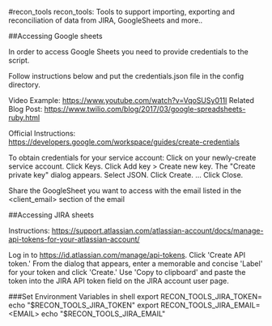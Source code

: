 #recon_tools
 recon_tools: Tools to support importing, exporting and reconciliation of data from JIRA, GoogleSheets and more..


##Accessing Google sheets

 In order to access Google Sheets you need to provide credentials to the script.

 Follow instructions below and put the credentials.json file in the config directory.

 Video Example: https://www.youtube.com/watch?v=VqoSUSy011I
 Related Blog Post: https://www.twilio.com/blog/2017/03/google-spreadsheets-ruby.html

 Official Instructions: https://developers.google.com/workspace/guides/create-credentials

 To obtain credentials for your service account:
 Click on your newly-create service account.
 Click Keys.
 Click Add key > Create new key. The "Create private key" dialog appears.
 Select JSON.
 Click Create. ...
 Click Close.

 Share the GoogleSheet you want to access with the email listed in the <client_email> section of the email

##Accessing JIRA sheets

Instructions: https://support.atlassian.com/atlassian-account/docs/manage-api-tokens-for-your-atlassian-account/

Log in to https://id.atlassian.com/manage/api-tokens.
Click 'Create API token.'
From the dialog that appears, enter a memorable and concise 'Label' for your token and click 'Create.'
Use 'Copy to clipboard' and paste the token into the JIRA API token field on the JIRA account user page.

###Set Environment Variables in shell
export RECON_TOOLS_JIRA_TOKEN=<TOKEN>
echo "$RECON_TOOLS_JIRA_TOKEN"
export RECON_TOOLS_JIRA_EMAIL=<EMAIL>
echo "$RECON_TOOLS_JIRA_EMAIL"
